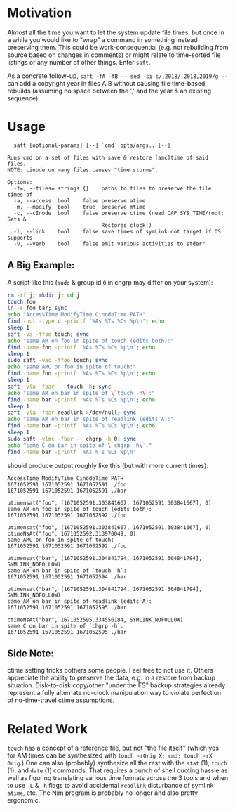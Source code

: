 Motivation
==========
Almost all the time you want to let the system update file times, but once in a
while you would like to "wrap" a command in something instead preserving them.
This could be work-consequential (e.g. not rebuilding from source based on
changes in comments) or might relate to time-sorted file listings or any number
of other things.  Enter `saft`.

As a concrete follow-up, `saft -fA -fB -- sed -si s/,2018/,2018,2019/g --` can
add a copyright year in files A,B without causing file time-based rebuilds
(assuming no space between the ',' and the year & an existing sequence).

Usage
=====
```
  saft [optional-params] [--] `cmd` opts/args.. [--]

Runs cmd on a set of files with save & restore [amc]time of said files.
NOTE: cinode on many files causes "time storms".

Options:
  -f=, --files= strings {}    paths to files to preserve the file times of
  -a, --access  bool    false preserve atime
  -m, --modify  bool    true  preserve mtime
  -c, --cInode  bool    false preserve ctime (need CAP_SYS_TIME/root; Sets &
                              Restores clock!)
  -l, --link    bool    false save times of symLink not target if OS supports
  -v, --verb    bool    false emit various activities to stderr
```

A Big Example:
--------------
A script like this (`sudo` & group id `0` in chgrp may differ on your system):
```sh
rm -rf j; mkdir j; cd j
touch foo
ln -s foo bar; sync
echo "AccessTime ModifyTime CinodeTime PATH"
find -not -type d -printf '%As %Ts %Cs %p\n'; echo
sleep 1
saft -va -ffoo touch; sync
echo "same AM on foo in spite of touch (edits both):"
find -name foo -printf '%As %Ts %Cs %p\n'; echo
sleep 1
sudo saft -vac -ffoo touch; sync
echo "same AMC on foo in spite of touch:"
find -name foo -printf '%As %Ts %Cs %p\n'; echo
sleep 1
saft -vla -fbar -- touch -h; sync
echo "same AM on bar in spite of \`touch -h\`:"
find -name bar -printf '%As %Ts %Cs %p\n'; echo
sleep 1
saft -vla -fbar readlink >/dev/null; sync
echo "same AM on bar in spite of readlink (edits A):"
find -name bar -printf '%As %Ts %Cs %p\n'; echo
sleep 1
sudo saft -vlmc -fbar -- chgrp -h 0; sync
echo "same C on bar in spite of \`chgrp -h\`:"
find -name bar -printf '%As %Ts %Cs %p\n'
```
should produce output roughly like this (but with more current times):
```
AccessTime ModifyTime CinodeTime PATH
1671052591 1671052591 1671052591 ./foo
1671052591 1671052591 1671052591 ./bar

utimensat("foo", [1671052591.303841667, 1671052591.303841667], 0)
same AM on foo in spite of touch (edits both):
1671052591 1671052591 1671052592 ./foo

utimensat("foo", [1671052591.303841667, 1671052591.303841667], 0)
ctimeNsAt("foo", 1671052592.313970049, 0)
same AMC on foo in spite of touch:
1671052591 1671052591 1671052592 ./foo

utimensat("bar", [1671052591.304841794, 1671052591.304841794], SYMLINK_NOFOLLOW)
same AM on bar in spite of `touch -h`:
1671052591 1671052591 1671052594 ./bar

utimensat("bar", [1671052591.304841794, 1671052591.304841794], SYMLINK_NOFOLLOW)
same AM on bar in spite of readlink (edits A):
1671052591 1671052591 1671052595 ./bar

ctimeNsAt("bar", 1671052595.334556184, SYMLINK_NOFOLLOW)
same C on bar in spite of `chgrp -h`:
1671052591 1671052591 1671052595 ./bar
```

Side Note:
----------
ctime setting tricks bothers some people.  Feel free to not use it.  Others
appreciate the ability to preserve the data, e.g. in a restore from backup
situation.  Disk-to-disk copy/other "under the FS" backup strategies already
represent a fully alternate no-clock manipulation way to violate perfection of
no-time-travel ctime assumptions.

Related Work
============
`touch` has a concept of a reference file, but not "the file itself" (which yes
for AM times can be synthesized with `touch -rOrig X; cmd; touch -rX Orig`.) One
can also (probably) synthesize all the rest with the `stat` (1), `touch` (1),
and `date` (1) commands.  That requires a bunch of shell quoting hassle as well
as figuring translating various time formats across the 3 tools and when to use
`-L` & `-h` flags to avoid accidental `readlink` disturbance of symlink `atime`,
etc.  The Nim program is probably no longer and also pretty ergonomic.
